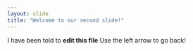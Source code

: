 ```yaml
---
layout: slide
title: "Welcome to our second slide!"
---
```

I have been told to **edit this file**
Use the left arrow to go back!
